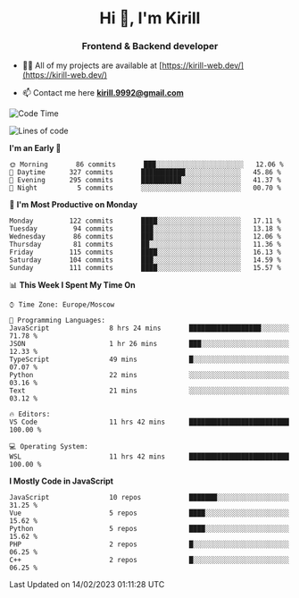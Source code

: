 <h1 align="center">Hi 👋, I'm Kirill</h1>
<h3 align="center">Frontend & Backend developer</h3>

- 👨‍💻 All of my projects are available at [https://kirill-web.dev/](https://kirill-web.dev/)

- 📫 Contact me here **kirill.9992@gmail.com**











<!--START_SECTION:waka-->
![Code Time](http://img.shields.io/badge/Code%20Time-1%2C295%20hrs%209%20mins-blue)

![Lines of code](https://img.shields.io/badge/From%20Hello%20World%20I%27ve%20Written-532%20Thousand%20lines%20of%20code-blue)

**I'm an Early 🐤** 

```text
🌞 Morning       86 commits       ███░░░░░░░░░░░░░░░░░░░░░░   12.06 % 
🌆 Daytime      327 commits       ███████████░░░░░░░░░░░░░░   45.86 % 
🌃 Evening      295 commits       ██████████░░░░░░░░░░░░░░░   41.37 % 
🌙 Night          5 commits       ░░░░░░░░░░░░░░░░░░░░░░░░░   00.70 % 

```
📅 **I'm Most Productive on Monday** 

```text
Monday         122 commits       ████░░░░░░░░░░░░░░░░░░░░░   17.11 % 
Tuesday         94 commits       ███░░░░░░░░░░░░░░░░░░░░░░   13.18 % 
Wednesday       86 commits       ███░░░░░░░░░░░░░░░░░░░░░░   12.06 % 
Thursday        81 commits       ██░░░░░░░░░░░░░░░░░░░░░░░   11.36 % 
Friday         115 commits       ████░░░░░░░░░░░░░░░░░░░░░   16.13 % 
Saturday       104 commits       ███░░░░░░░░░░░░░░░░░░░░░░   14.59 % 
Sunday         111 commits       ████░░░░░░░░░░░░░░░░░░░░░   15.57 % 

```


📊 **This Week I Spent My Time On** 

```text
⌚︎ Time Zone: Europe/Moscow

💬 Programming Languages: 
JavaScript               8 hrs 24 mins       ██████████████████░░░░░░░   71.78 % 
JSON                     1 hr 26 mins        ███░░░░░░░░░░░░░░░░░░░░░░   12.33 % 
TypeScript               49 mins             █░░░░░░░░░░░░░░░░░░░░░░░░   07.07 % 
Python                   22 mins             ░░░░░░░░░░░░░░░░░░░░░░░░░   03.16 % 
Text                     21 mins             ░░░░░░░░░░░░░░░░░░░░░░░░░   03.12 % 

🔥 Editors: 
VS Code                  11 hrs 42 mins      █████████████████████████   100.00 % 

💻 Operating System: 
WSL                      11 hrs 42 mins      █████████████████████████   100.00 % 

```

**I Mostly Code in JavaScript** 

```text
JavaScript               10 repos            ███████░░░░░░░░░░░░░░░░░░   31.25 % 
Vue                      5 repos             ████░░░░░░░░░░░░░░░░░░░░░   15.62 % 
Python                   5 repos             ████░░░░░░░░░░░░░░░░░░░░░   15.62 % 
PHP                      2 repos             █░░░░░░░░░░░░░░░░░░░░░░░░   06.25 % 
C++                      2 repos             █░░░░░░░░░░░░░░░░░░░░░░░░   06.25 % 

```



 Last Updated on 14/02/2023 01:11:28 UTC
<!--END_SECTION:waka-->
